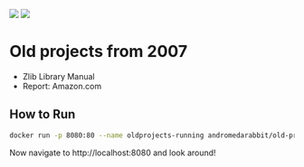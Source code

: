 [![](https://images.microbadger.com/badges/image/andromedarabbit/old-projects.svg)](https://microbadger.com/images/andromedarabbit/old-projects "Get your own image badge on microbadger.com")
[![](https://images.microbadger.com/badges/version/andromedarabbit/old-projects.svg)](https://microbadger.com/images/andromedarabbit/old-projects "Get your own version badge on microbadger.com")

# Old projects from 2007

* Zlib Library Manual
* Report: Amazon.com

## How to Run

``` bash
docker run -p 8080:80 --name oldprojects-running andromedarabbit/old-projects
```

Now navigate to http://localhost:8080 and look around!
